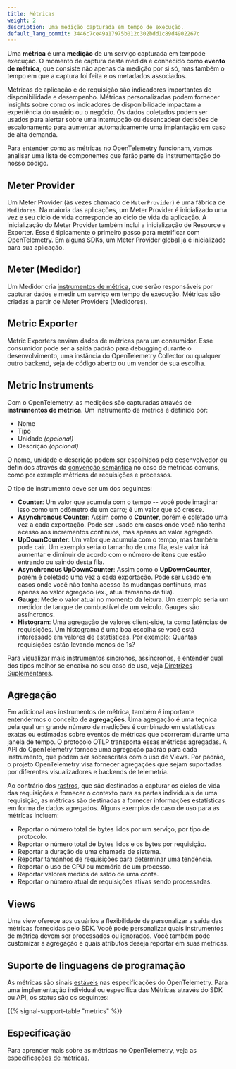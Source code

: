 ```yaml
---
title: Métricas
weight: 2
description: Uma medição capturada em tempo de execução.
default_lang_commit: 3446c7ce49a17975b012c302bdd1c89d4902267c
---
```


Uma **métrica** é uma **medição** de um serviço capturada em tempode execução. O momento
de captura desta medida é conhecido como **evento de métrica**, que consiste não 
apenas da medição por si só, mas também o tempo em que a captura foi feita e os
metadados associados.

Métricas de aplicação e de requisição são indicadores importantes de disponibilidade e
desempenho. Métricas personalizadas podem fornecer insights sobre como os indicadores de
disponibilidade impactam a experiência do usuário ou o negócio. Os dados coletados podem
ser usados para alertar sobre uma interrupção ou desencadear decisões de escalonamento 
para aumentar automaticamente uma implantação em caso de alta demanda.

Para entender como as métricas no OpenTelemetry funcionam, vamos analisar uma lista de 
componentes que farão parte da instrumentação do nosso código.

## Meter Provider

Um Meter Provider (às vezes chamado de `MeterProvider`) é uma fábrica de `Medidores`.
Na maioria das aplicações, um Meter Provider é inicializado uma vez e seu ciclo de vida 
corresponde ao ciclo de vida da aplicação. A inicialização do Meter Provider também inclui 
a inicialização de Resource e Exporter. Esse é tipicamente o primeiro passo para metrificar 
com OpenTelemetry. Em alguns SDKs, um Meter Provider global já é inicializado para sua aplicação.

## Meter (Medidor)

Um Medidor cria [instrumentos de métrica](#metric-instruments), que serão responsáveis por
capturar dados e medir um serviço em tempo de execução. Métricas são criadas a partir de
Meter Providers (Medidores).

## Metric Exporter

Metric Exporters enviam dados de métricas para um consumidor. Esse consumidor 
pode ser a saída padrão para debugging durante o desenvolvimento, uma instância do OpenTelemetry Collector 
ou qualquer outro backend, seja de código aberto ou um vendor de sua escolha.

## Metric Instruments

Com o OpenTelemetry, as medições são capturadas através de **instrumentos de métrica**. Um instrumento
de métrica é definido por:

- Nome
- Tipo
- Unidade <em>(opcional)</em>
- Descrição <em>(opcional)</em>

O nome, unidade e descrição podem ser escolhidos pelo desenvolvedor ou definidos através da
[convenção semântica](/docs/specs/semconv/general/metrics/) no caso de métricas comuns,
como por exemplo métricas de requisições e processos.

O tipo de instrumento deve ser um dos seguintes:

- **Counter**: Um valor que acumula com o tempo -- você pode imaginar isso como um odômetro de um carro;
  é um valor que só cresce.
- **Asynchronous Counter**: Assim como o **Counter**, porém é coletado uma vez a cada exportação.
  Pode ser usado em casos onde você não tenha acesso aos incrementos contínuos, mas apenas
  ao valor agregado.
- **UpDownCounter**: Um valor que acumula com o tempo, mas também pode cair. Um exemplo seria o tamanho de uma fila,
  este valor irá aumentar e diminuir de acordo com o número de itens que estão entrando ou saindo desta fila.
- **Asynchronous UpDownCounter**: Assim como o **UpDownCounter**, porém é coletado uma vez a cada exportação.
  Pode ser usado em casos onde você não tenha acesso às mudanças contínuas, mas apenas ao valor
  agregado (ex., atual tamanho da fila).
- **Gauge**: Mede o valor atual no momento da leitura. Um exemplo seria um medidor de tanque de combustível de um veículo.
  Gauges são assíncronos.
- **Histogram**: Uma agregação de valores client-side, ta como latências de requisições.
  Um histograma é uma boa escolha se você está interessado em valores de estatísticas. Por
  exemplo: Quantas requisições estão levando menos de 1s?
  
Para visualizar mais instrumentos síncronos, assíncronos, e entender qual dos tipos melhor se 
encaixa no seu caso de uso, veja 
[Diretrizes Suplementares](/docs/specs/otel/metrics/supplementary-guidelines/).

## Agregação

Em adicional aos instrumentos de métrica, também é importante entendermos o conceito
de **agregações**. Uma agergação é uma teçnica pela qual um grande número de medições
é combinado em estatísticas exatas ou estimadas sobre eventos de métricas que ocorreram
durante uma janela de tempo. O protocolo OTLP transporta essas métricas agregadas. A API 
do OpenTelemetry fornece uma agregação padrão para cada instrumento, que podem ser
sobrescritas com o uso de Views. Por padrão, o projeto OpenTelemetry visa fornecer agregações 
que sejam suportadas por diferentes visualizadores e backends de telemetria.

Ao contrário dos [rastros](/docs/concepts/signals/traces/), que são destinados a capturar os
ciclos de vida das requisições e fornecer o contexto para as partes individuais de uma requisição,
as métricas são destinadas a fornecer informações estatísticas em forma de dados agregados. Alguns
exemplos de caso de uso para as métricas incluem:

- Reportar o número total de bytes lidos por um serviço, por tipo de protocolo.
- Reportar o número total de bytes lidos e os bytes por requisição.
- Reportar a duração de uma chamada de sistema.
- Reportar tamanhos de requisições para determinar uma tendência.
- Reportar o uso de CPU ou memória de um processo.
- Reportar valores médios de saldo de uma conta.
- Reportar o número atual de requisições ativas sendo processadas.

## Views

Uma view oferece aos usuários a flexibilidade de personalizar a saída das métricas
fornecidas pelo SDK. Você pode personalizar quais instrumentos de métrica devem ser
processados ou ignorados. Você também pode customizar a agregação e quais atributos deseja
reportar em suas métricas.

## Suporte de linguagens de programação

As métricas são sinais [estáveis](/docs/specs/otel/versioning-and-stability/#stable) nas
especificações do OpenTelemetry. Para uma implementação individual ou específica das Métricas 
através do SDK ou API, os status são os seguintes:

{{% signal-support-table "metrics" %}}

## Especificação

Para aprender mais sobre as métricas no OpenTelemetry, veja as
[especificações de métricas](/docs/specs/otel/overview/#metric-signal).
